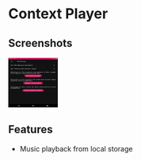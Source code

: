 # Context Player

## Screenshots

<img src="https://github.com/4Gabby4/context-player/blob/master/screenshots/SettingsScreen.png" width="100" height="100">

## Features

- Music playback from local storage
